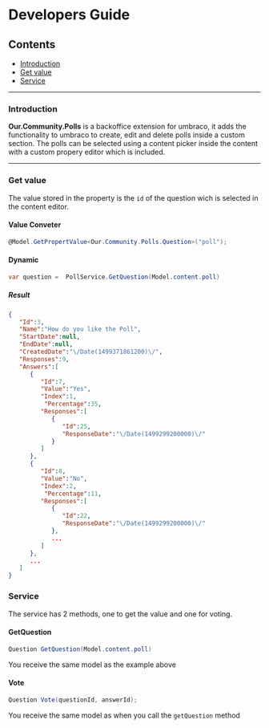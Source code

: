 # Developers Guide

## Contents

* [Introduction](#introduction)
* [Get value](#get-value)
* [Service](#service)

---

### Introduction

**Our.Community.Polls** is a backoffice extension for umbraco, it adds the functionality to umbraco to create, edit and delete polls inside a custom section. The polls can be selected using a content picker inside the content with a custom propery editor which is included.



---

### Get value
The value stored in the property is the `id` of the question wich is selected in the content editor.

#### Value Conveter
```csharp
@Model.GetPropertValue<Our.Community.Polls.Question>("poll");
```

#### Dynamic

```csharp
var question =  PollService.GetQuestion(Model.content.poll)
```

##### Result
```json
{
   "Id":3,
   "Name":"How do you like the Poll",
   "StartDate":null,
   "EndDate":null,
   "CreatedDate":"\/Date(1499371861200)\/",
   "Responses":9,
   "Answers":[
      {
         "Id":7,
         "Value":"Yes",
         "Index":1,
	      "Percentage":35,
         "Responses":[
            {
               "Id":25,
               "ResponseDate":"\/Date(1499299200000)\/"
            }
         ]
      },
      {
         "Id":8,
         "Value":"No",
         "Index":2,
	      "Percentage":11,
         "Responses":[
            {
               "Id":22,
               "ResponseDate":"\/Date(1499299200000)\/"
            },
            ...
         ]
      },
      ...
   ]
}
```

### Service
The service has 2 methods, one to get the value and one for voting.

#### GetQuestion
```csharp
Question GetQuestion(Model.content.poll)
```
You receive the same model as the example above

#### Vote
```csharp
Question Vote(questionId, answerId);
```
You receive the same model as when you call the `getQuestion` method
